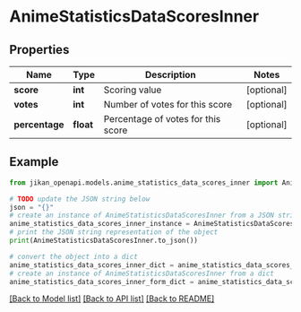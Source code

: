 # AnimeStatisticsDataScoresInner


## Properties

Name | Type | Description | Notes
------------ | ------------- | ------------- | -------------
**score** | **int** | Scoring value | [optional] 
**votes** | **int** | Number of votes for this score | [optional] 
**percentage** | **float** | Percentage of votes for this score | [optional] 

## Example

```python
from jikan_openapi.models.anime_statistics_data_scores_inner import AnimeStatisticsDataScoresInner

# TODO update the JSON string below
json = "{}"
# create an instance of AnimeStatisticsDataScoresInner from a JSON string
anime_statistics_data_scores_inner_instance = AnimeStatisticsDataScoresInner.from_json(json)
# print the JSON string representation of the object
print(AnimeStatisticsDataScoresInner.to_json())

# convert the object into a dict
anime_statistics_data_scores_inner_dict = anime_statistics_data_scores_inner_instance.to_dict()
# create an instance of AnimeStatisticsDataScoresInner from a dict
anime_statistics_data_scores_inner_form_dict = anime_statistics_data_scores_inner.from_dict(anime_statistics_data_scores_inner_dict)
```
[[Back to Model list]](../README.md#documentation-for-models) [[Back to API list]](../README.md#documentation-for-api-endpoints) [[Back to README]](../README.md)


